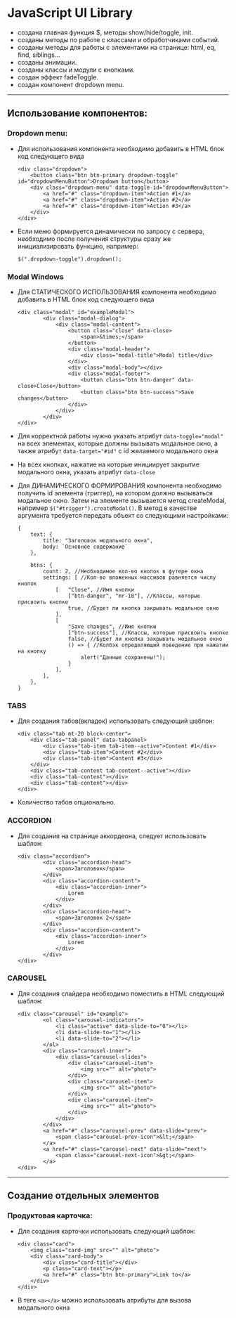 # JavaScript UI Library

- создана главная функция $, методы show/hide/toggle, init.
- созданы методы по работе с классами и обработчиками событий.
- созданы методы для работы с элементами на странице: html, eq, find, siblings…
- созданы анимации.
- созданы классы и модули с кнопками.
- создан эффект fadeToggle.
- создан компонент dropdown menu.

***

## Использование компонентов:
### Dropdown menu:
- Для использования компонента необходимо добавить в HTML блок код следующего вида

    ```
	<div class="dropdown">
    	<button class="btn btn-primary dropdown-toggle" id="dropdownMenuButton">Dropdown button</button>
    	<div class="dropdown-menu" data-toggle-id="dropdownMenuButton">
    		<a href="#" class="dropdown-item">Action #1</a>
    		<a href="#" class="dropdown-item">Action #2</a>
    		<a href="#" class="dropdown-item">Action #3</a>
    	</div>
    </div>
	```

- Если меню формируется динамически по запросу с сервера, необходимо после получения структуры сразу же инициализировать функцию, например:

	```
    $(".dropdown-toggle").dropdown();
	```

### Modal Windows
- Для СТАТИЧЕСКОГО ИСПОЛЬЗОВАНИЯ компонента необходимо добавить в HTML блок код следующего вида

	```
	<div class="modal" id="exampleModal">
			<div class="modal-dialog">
				<div class="modal-content">
					<button class="close" data-close>
						<span>&times;</span>
					</button>
					<div class="modal-header">
						<div class="modal-title">Modal title</div>
					</div>
					<div class="modal-body"></div>
					<div class="modal-footer">
						<button class="btn btn-danger" data-close>Close</button>
						<button class="btn btn-success">Save changes</button>
					</div>
				</div>
			</div>
	</div>
	```

- Для корректной работы нужно указать атрибут ```data-toggle="modal"``` на всех элементах, которые должны вызывать модальное окно, а также атрибут ```data-target="#id"``` c id желаемого модального окна
- На всех кнопках, нажатие на которые инициирует закрытие модального окна, указать атрибут ```data-close```

- Для ДИНАМИЧЕСКОГО ФОРМИРОВАНИЯ компонента необходимо получить id элемента (триггер), на котором должно вызываться модальное окно. Затем на элементе вызывается метод createModal, например ```$("#trigger").createModal()```. В метод в качестве аргумента требуется передать объект со следующими настройками:
	```
	{
		text: {
			title: "Заголовок модального окна",
			body: `Основное содержание`
		},

		btns: {
			count: 2, //Необходимое кол-во кнопок в футере окна
			settings: [ //Кол-во вложенных массивов равняется числу кнопок
				[	"Close", //Имя кнопки
					["btn-danger", "mr-10"], //Классы, которые присвоить кнопке
					true, //Будет ли кнопка закрывать модальное окно
				],
				[
					"Save changes", //Имя кнопки
					["btn-success"], //Классы, которые присвоить кнопке
					false, //Будет ли кнопка закрывать модальное окно
					() => { //Колбэк определяющий поведение при нажатии на кнопку
						alert("Данные сохранены!");
					}
				],
			],
		},
	}
	```


### TABS
- Для создания табов(вкладок) использовать следующий шаблон:
	```
	<div class="tab mt-20 block-center">
		<div class="tab-panel" data-tabpanel>
			<div class="tab-item tab-item--active">Content #1</div>
			<div class="tab-item">Content #2</div>
			<div class="tab-item">Content #3</div>
		</div>
		<div class="tab-content tab-content--active"></div>
		<div class="tab-content"></div>
		<div class="tab-content"></div>
	</div>
	```

- Количество табов опционально.

### ACCORDION
- Для создания на странице аккордеона, следует использовать шаблон:
	```
	<div class="accordion">
			<div class="accordion-head">
				<span>Заголовок</span>
			</div>
			<div class="accordion-content">
				<div class="accordion-inner">
					Lorem
				</div>
			</div>
			<div class="accordion-head">
				<span>Заголовок 2</span>
			</div>
			<div class="accordion-content">
				<div class="accordion-inner">
					Lorem
				</div>
			</div>
	</div>
	```

### CAROUSEL
- Для создания слайдера необходимо поместить в HTML следующий шаблон:
	```
	<div class="carousel" id="example">
			<ol class="carousel-indicators">
				<li class="active" data-slide-to="0"></li>
				<li data-slide-to="1"></li>
				<li data-slide-to="2"></li>
			</ol>
			<div class="carousel-inner">
				<div class="carousel-slides">
					<div class="carousel-item">
						<img src="" alt="photo">
					</div>
					<div class="carousel-item">
						<img src="" alt="photo">
					</div>
					<div class="carousel-item">
						<img src="" alt="photo">
					</div>
				</div>
			</div>
			<a href="#" class="carousel-prev" data-slide="prev">
				<span class="carousel-prev-icon">&lt;</span>
			</a>
			<a href="#" class="carousel-next" data-slide="next">
				<span class="carousel-next-icon">&gt;</span>
			</a>
	</div>
	```


***
## Создание отдельных элементов
### Продуктовая карточка:
- Для создания карточки использовать следующий шаблон:
	```
	<div class="card">
		<img class="card-img" src="" alt="photo">
		<div class="card-body">
			<div class="card-title"></div>
			<p class="card-text"></p>
			<a href="#" class="btn btn-primary">Link to</a>
		</div>
	</div>
	```

- В теге ```<а></a>``` можно использовать атрибуты для вызова модального окна